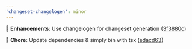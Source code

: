 ```yaml
---
'changeset-changelogen': minor
---
```


**🚀 Enhancements**: Use changelogen for changeset generation ([3f3880c](https://github.com/SettingDust/changeset-changelogen/commit/3f3880c))

**🏡 Chore**: Update dependencies & simply bin with tsx ([edacd63](https://github.com/SettingDust/changeset-changelogen/commit/edacd63))
